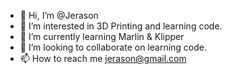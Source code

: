 - 👋 Hi, I’m @Jerason
- 👀 I’m interested in 3D Printing and learning code. 
- 🌱 I’m currently learning Marlin & Klipper 
- 💞️ I’m looking to collaborate on learning code. 
- 📫 How to reach me jerason@gmail.com

<!---
Jerason/Jerason is a ✨ special ✨ repository because its `README.md` (this file) appears on your GitHub profile.
You can click the Preview link to take a look at your changes.
--->
